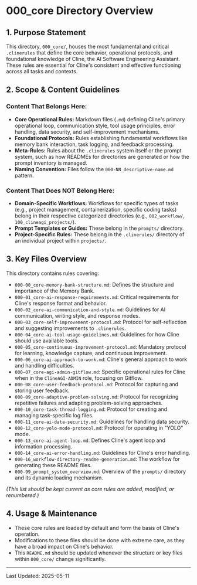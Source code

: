 # 000_core Directory Overview

## 1. Purpose Statement

This directory, `000_core/`, houses the most fundamental and critical `.clinerules` that define the core behavior, operational protocols, and foundational knowledge of Cline, the AI Software Engineering Assistant. These rules are essential for Cline's consistent and effective functioning across all tasks and contexts.

## 2. Scope & Content Guidelines

### Content That Belongs Here:
*   **Core Operational Rules:** Markdown files (`.md`) defining Cline's primary operational loop, communication style, tool usage principles, error handling, data security, and self-improvement mechanisms.
*   **Foundational Protocols:** Rules establishing fundamental workflows like memory bank interaction, task logging, and feedback processing.
*   **Meta-Rules:** Rules about the `.clinerules` system itself or the prompt system, such as how READMEs for directories are generated or how the prompt inventory is managed.
*   **Naming Convention:** Files follow the `000-NN_descriptive-name.md` pattern.

### Content That Does NOT Belong Here:
*   **Domain-Specific Workflows:** Workflows for specific types of tasks (e.g., project management, containerization, specific coding tasks) belong in their respective categorized directories (e.g., `002_workflow/`, `100_clineagi_projects/`).
*   **Prompt Templates or Guides:** These belong in the `prompts/` directory.
*   **Project-Specific Rules:** These belong in the `.clinerules/` directory of an individual project within `projects/`.

## 3. Key Files Overview

This directory contains rules covering:

*   `000-00_core-memory-bank-structure.md`: Defines the structure and importance of the Memory Bank.
*   `000-01_core-ai-response-requirements.md`: Critical requirements for Cline's response format and behavior.
*   `000-02_core-ai-communication-and-style.md`: Guidelines for AI communication, writing style, and response modes.
*   `000-03_core-self-improvement-protocol.md`: Protocol for self-reflection and suggesting improvements to `.clinerules`.
*   `000-04_core-ai-tool-usage-guidelines.md`: Guidelines for how Cline should use available tools.
*   `000-05_core-continuous-improvement-protocol.md`: Mandatory protocol for learning, knowledge capture, and continuous improvement.
*   `000-06_core-ai-approach-to-work.md`: Cline's general approach to work and handling difficulties.
*   `000-07_core-agi-admin-gitflow.md`: Specific operational rules for Cline when in the `ClineAGI-ADMIN` role, focusing on Gitflow.
*   `000-08_core-user-feedback-protocol.md`: Protocol for capturing and storing user feedback.
*   `000-09_core-adaptive-problem-solving.md`: Protocol for recognizing repetitive failures and adapting problem-solving approaches.
*   `000-10_core-task-thread-logging.md`: Protocol for creating and managing task-specific log files.
*   `000-11_core-ai-data-security.md`: Guidelines for handling data security.
*   `000-12_core-yolo-mode-protocol.md`: Protocol for operating in "YOLO" mode.
*   `000-13_core-ai-agent-loop.md`: Defines Cline's agent loop and information processing.
*   `000-14_core-ai-error-handling.md`: Guidelines for Cline's error handling.
*   `000-16_workflow-directory-readme-generation.md`: The workflow for generating these README files.
*   `000-99_prompt_system_overview.md`: Overview of the `prompts/` directory and its dynamic loading mechanism.

*(This list should be kept current as core rules are added, modified, or renumbered.)*

## 4. Usage & Maintenance

*   These core rules are loaded by default and form the basis of Cline's operation.
*   Modifications to these files should be done with extreme care, as they have a broad impact on Cline's behavior.
*   This `README.md` should be updated whenever the structure or key files within `000_core/` change significantly.

---
Last Updated: 2025-05-11
